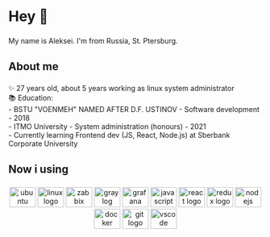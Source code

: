 <h1 align="left">Hey 👋</h1>

###

<p align="left">My name is Aleksei. I'm from Russia, St. Ptersburg.</p>

###

<h2 align="left">About me</h2>

###

<p align="left">✨ 27 years old, about 5 years working as linux system administrator<br>📚 Education:<br> - BSTU "VOENMEH" NAMED AFTER D.F. USTINOV - Software development - 2018<br>- ITMO University - System administration (honours) - 2021<br>- Currently learning Frontend dev (JS, React, Node.js) at Sberbank Corporate University</p>

###

<h2 align="left">Now i using</h2>

###

<div align="center">
  <img src="https://cdn.jsdelivr.net/gh/devicons/devicon/icons/ubuntu/ubuntu-plain.svg" height="40" width="52" alt="ubuntu logo"  />
  <img src="https://cdn.jsdelivr.net/gh/devicons/devicon/icons/linux/linux-original.svg" height="40" width="52" alt="linux logo"  />
  <img src="https://www.vectorlogo.zone/logos/zabbix/zabbix-icon.svg" height="40" width="52" alt="zabbix logo"  />
  <img src="https://www.vectorlogo.zone/logos/graylog/graylog-icon.svg" height="40" width="52" alt="graylog logo"  />
  <img src="https://www.vectorlogo.zone/logos/grafana/grafana-icon.svg" height="40" width="52" alt="grafana logo"  />
  <img src="https://cdn.jsdelivr.net/gh/devicons/devicon/icons/javascript/javascript-original.svg" height="40" width="52" alt="javascript logo"  />
  <img src="https://cdn.jsdelivr.net/gh/devicons/devicon/icons/react/react-original.svg" height="40" width="52" alt="react logo"  />
  <img src="https://cdn.jsdelivr.net/gh/devicons/devicon/icons/redux/redux-original.svg" height="40" width="52" alt="redux logo"  />
  <img src="https://cdn.jsdelivr.net/gh/devicons/devicon/icons/nodejs/nodejs-original.svg" height="40" width="52" alt="nodejs logo"  />
  <img src="https://cdn.jsdelivr.net/gh/devicons/devicon/icons/docker/docker-original.svg" height="40" width="52" alt="docker logo"  />
  <img src="https://cdn.jsdelivr.net/gh/devicons/devicon/icons/git/git-original.svg" height="40" width="52" alt="git logo"  />
  <img src="https://cdn.jsdelivr.net/gh/devicons/devicon/icons/vscode/vscode-original.svg" height="40" width="52" alt="vscode logo"  />
</div>

